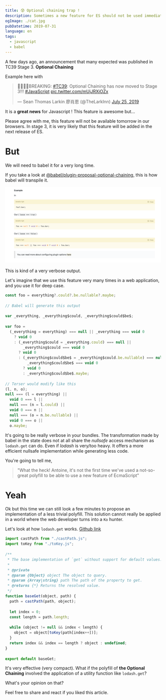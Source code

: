 ```yaml
---
title: 😰 Optional chaining trap !
description: Sometimes a new feature for ES should not be used immediately. Polyfill can sometimes be very heavy.
ogImage: ./cat.jpg
pubDatetime: 2019-07-31
language: en
tags:
  - javascript
  - babel
---
```


A few days ago, an announcement that many expected was published in TC39 Stage 3. **Optional Chaining**

Example here with

<blockquote class="twitter-tweet"><p lang="en" dir="ltr">🎉🎉🎉🎉BREAKING: <a href="https://twitter.com/hashtag/TC39?src=hash&amp;ref_src=twsrc%5Etfw">#TC39</a>: Optional Chaining has now moved to Stage 3!!! <a href="https://twitter.com/hashtag/JavaScript?src=hash&amp;ref_src=twsrc%5Etfw">#JavaScript</a> <a href="https://t.co/mUjJRXiOZx">pic.twitter.com/mUjJRXiOZx</a></p>&mdash; Sean Thomas Larkin 廖肖恩 (@TheLarkInn) <a href="https://twitter.com/TheLarkInn/status/1154456929898385408?ref_src=twsrc%5Etfw">July 25, 2019</a></blockquote> <script async src="https://platform.twitter.com/widgets.js" charset="utf-8"></script>

It is a **great news** for Javascript ! This feature is awesome but...

Please agree with me, this feature will not be available tomorrow in our browsers. In stage 3, it is very likely that this feature will be added in the next release of ES.

# But

We will need to babel it for a very long time.

If you take a look at [@babel/plugin-proposal-optional-chaining](https://babeljs.io/docs/en/babel-plugin-proposal-optional-chaining), this is how babel will transpile it.

![babel transpile example](./babel-doc.png)

This is kind of a very verbose output.

Let's imagine that we use this feature very many times in a web application, and you use it for deep case.

```js
const foo = everything?.could?.be.nullable?.maybe;

// Babel will generate this output

var _everything, _everything$could, _everything$could$be$;

var foo =
  (_everything = everything) === null || _everything === void 0
    ? void 0
    : (_everything$could = _everything.could) === null ||
        _everything$could === void 0
      ? void 0
      : (_everything$could$be$ = _everything$could.be.nullable) === null ||
          _everything$could$be$ === void 0
        ? void 0
        : _everything$could$be$.maybe;

// Terser would modify like this
(l, n, o);
null === (l = everything) ||
  void 0 === l ||
  null === (n = l.could) ||
  void 0 === n ||
  null === (o = n.be.nullable) ||
  void 0 === o ||
  o.maybe;
```

It's going to be really verbose in your bundles. The transformation made by babel in the state does not at all share the _nullsafe_ access mechanism as `lodash.get` can do. Even if _lodash_ is very/too heavy. It offers a more efficient nullsafe implementation while generating less code.

You're going to tell me,

> "What the heck! Antoine, it's not the first time we've used a not-so-great polyfill to be able to use a new feature of EcmaScript"

# Yeah

Ok but this time we can still look a few minutes to propose an implementation of a less trivial polyfill. This solution cannot really be applied in a world where the web developer turns into a `Ko` hunter.

Let's look at how `lodash.get` works. [Github link](https://github.com/lodash/lodash/blob/master/.internal/baseGet.js)

```js
import castPath from "./castPath.js";
import toKey from "./toKey.js";

/**
 * The base implementation of `get` without support for default values.
 *
 * @private
 * @param {Object} object The object to query.
 * @param {Array|string} path The path of the property to get.
 * @returns {*} Returns the resolved value.
 */
function baseGet(object, path) {
  path = castPath(path, object);

  let index = 0;
  const length = path.length;

  while (object != null && index < length) {
    object = object[toKey(path[index++])];
  }
  return index && index == length ? object : undefined;
}

export default baseGet;
```

It's very effective (very compact). What if the polyfill of **the Optional Chaining** involved the application of a utility function like `lodash.get`?

What's your opinion on that?

Feel free to share and react if you liked this article.
